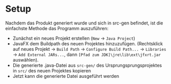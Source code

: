 # Setup
Nachdem das Produkt generiert wurde und sich in src-gen befindet,
ist die einfachste Methode das Programm auszuführen:
- Zunächst ein neues Projekt erstellen (`New` -> `Java Project`)
- JavaFX dem Buildpath des neuen Projektes hinzuzufügen.
(Rechtsklick auf neues Projekt -> `Build Path` -> `Configure Build Path...` -> `Libraries` -> `Add External JARs...`,
dann `[Pfad zum JDK]\jre\lib\ext\jfxrt.jar` auswählen).
- Die generierte .java-Datei aus `src-gen/` des Ursprungsprungsprojektes in `src/` des neuen Projektes kopieren
- Jetzt kann die generierte Datei ausgeführt werden
